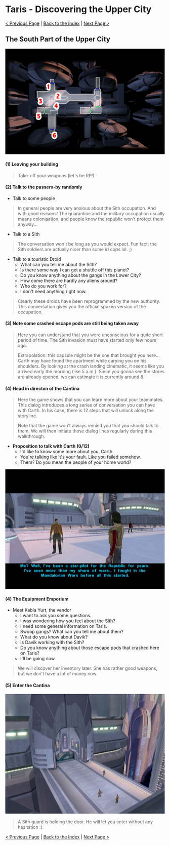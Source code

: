 Taris - Discovering the Upper City
=======================================

[< Previous Page](./020_Taris.md) 
| [Back to the Index](./000_Index.md) 
| [Next Page >](./022_Taris.md)


## The South Part of the Upper City

![](../resources/images/maps/02_Taris/map_taris_upper_streets1.png)

#### (1) Leaving your building

> Take-off your weapons (let's be RP!)

#### (2) Talk to the passers-by randomly

- Talk to some people
  
> In general people are very anxious about the Sith occupation. And with good reasons!
> The quarantine and the military occupation usually means colonisation, and people know
> the republic won't protect them anyway...

- Talk to a Sith

> The conversation won't be long as you would expect. Fun fact: the Sith soldiers are
> actually nicer than some irl cops lol. ;)

- Talk to a touristic Droid
    - What can you tell me about the Sith?
    - Is there some way I can get a shuttle off this planet?
    - Do you know anything about the gangs in the Lower City?
    - How come there are hardly any aliens around?
    - Who do you work for?
    - I don't need anything right now.

> Clearly these droids have been reprogrammed by the new authority. This conversation
> gives you the official spoken version of the occupation.

#### (3) Note some crashed escape pods are still being taken away

> Here you can understand that you were unconscious for a quite short period of time.
> The Sith invasion must have started only few hours ago. 
> 
> Extrapolation: this capsule might be the one that brought you here... Carth may have
> found the apartment while carying you on his shoulders. By looking at the crash landing
> cinematic, it seems like you arrived early the morning (like 5 a.m.). Since you gonna
> see the stores are already opened, we can estimate it is currently around 8. 

#### (4) Head in directon of the Cantina

> Here the game shows that you can learn more about your teammates. This dialog introduces
> a long series of conversation you can have with Carth. In his case, there is 12 steps
> that will unlock along the storyline.
> 
> Note that the game won't always remind you that you should talk to them. We will then
> initiate those dialog lines regularly during this walkthrough.

- **Proposition to talk with Carth (0/12)**
    - I'd like to know some more about you, Carth.
    - You're talking like it's your fault. Like you failed somehow.
    - Them? Do you mean the people of your home world?

![](../resources/images/screenshots/carth0.png)


#### (4) The Equipment Emporium

- Meet Kebla Yurt, the vendor
    - I want to ask you some questions.
    - I was wondering how you feel about the Sith?
    - I need some general information on Taris.
    - Swoop gangs? What can you tell me about them?
    - What do you know about Davik?
    - Is Davik working with the Sith?
    - Do you know anything about those escape pods that crashed here on Taris?
    - I'll be going now.
  
> We will discover her inventory later. She has rather good weapons, but we don't
> have a lot of money now.


#### (5) Enter the Cantina

![](../resources/images/screenshots/tarisUpperCityViewCantina.png)

> A Sith guard is holding the door. He will let you enter without any hesitation :).


[< Previous Page](./020_Taris.md) | [Back to the Index](./000_Index.md) | [Next Page >](./022_Taris.md)
